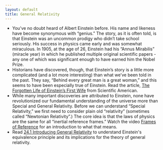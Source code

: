 ```yaml
---
layout: default
title: General Relativity
---
```


- You’ve no doubt heard of Albert Einstein before. His name and likeness have become synonymous with “genius.” The story, as it is often told, is that Einstein was an uncommon prodigy who didn’t take school seriously. His success in physics came early and was somewhat miraculous. In 1905, at the age of 26, Einstein had his “Annus Mirabilis” (miracle year) in which he published multiple original scientific papers - any one of which was significant enough to have earned him the Nobel Prize.
- Historians have discovered, though, that Einstein’s story is a little more complicated (and a lot more interesting) than what we’ve been told in the past. They say, “Behind every great man is a great woman,” and this seems to have been especially true of Einstein. Read the article, [The Forgotten Life of Einstein’s First Wife](https://docs.google.com/document/d/1Nso-wk3KXjNuubLdxDT6gm_5JnJOqh7frigFsi3Rz1w/edit?usp=sharing) from Scientific American.
- While many important discoveries are attributed to Einstein, none have revolutionized our fundamental understanding of the universe more than Special and General Relativity. Before we can understand “Special Relativity,” we first need to consider plain old “relativity” (sometimes called “Newtonian Relativity”.) The core idea is that the laws of physics are the same for all “inertial reference frames.” Watch the video [Frames of Reference](https://youtu.be/x_6ul0lqzjI) for an introduction to what that means.
- Read [24.1 Introducing General Relativity](https://openstax.org/books/astronomy-2e/pages/24-1-introducing-general-relativity) to understand Einstein's equivalence principle and its implications for the theory of general relativity.
